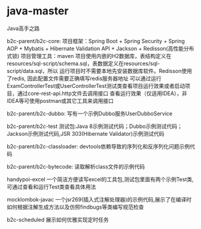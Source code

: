 # java-master
Java高手之路

b2c-parent/b2c-core:
项目框架：Spring Boot + Spring Security + Spring AOP + Mybatis + Hibernate Validation API + Jackson + Redisson(高性能分布式锁)
项目管理工具：maven
项目使用内嵌的H2数据库，表结构定义在resources/sql-script/schema.sql，表数据定义在resources/sql-script/data.sql，所以
运行项目时不需要本地先安装数据库软件。Redisson使用了redis, 因此配置文件需要正确填写redis服务器地址
可以通过运行ExamControllerTest或UserControllerTest测试类查看项目运行效果或者启动项目，通过core-rest-api.http文件去调用接口
查看运行效果（仅适用IDEA），非IDEA等可使用postman或其它工具来调用接口

b2c-parent/b2c-dubbo:
写有一个示例Dubbo服务UserDubboService

b2c-parent/b2c-test
测试包:Java 8示例测试代码；Dubbo示例测试代码；Jackson示例测试代码,JSR 303(Hibernate Validator)示例测试代码

b2c-parent/b2c-classloader:
devtools依赖导致的序列化和反序列化问题示例代码

b2c-parent/b2c-bytecode:
读取解析class文件的示例代码

handypoi-excel
一个简洁方便读写excel的工具包,测试包里面有两个示例Test类,可通过查看和运行Test类查看具体用法

mocklombok-javac
一个jsr269(插入式注解处理器)的示例代码,展示了在编译时如何根据注解生成方法以及仿照findbugs等类编写规范检查

b2c-scheduled
展示如何优雅实现定时任务